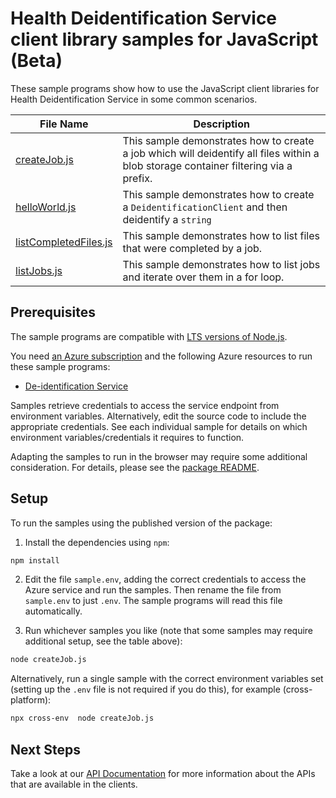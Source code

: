 # Health Deidentification Service client library samples for JavaScript (Beta)

These sample programs show how to use the JavaScript client libraries for Health Deidentification Service in some common scenarios.

| **File Name**                               | **Description**                                                                                                                      |
| ------------------------------------------- | ------------------------------------------------------------------------------------------------------------------------------------ |
| [createJob.js][createjob]                   | This sample demonstrates how to create a job which will deidentify all files within a blob storage container filtering via a prefix. |
| [helloWorld.js][helloworld]                 | This sample demonstrates how to create a `DeidentificationClient` and then deidentify a `string`                                     |
| [listCompletedFiles.js][listcompletedfiles] | This sample demonstrates how to list files that were completed by a job.                                                             |
| [listJobs.js][listjobs]                     | This sample demonstrates how to list jobs and iterate over them in a for loop.                                                       |

## Prerequisites

The sample programs are compatible with [LTS versions of Node.js](https://github.com/nodejs/release#release-schedule).

You need [an Azure subscription][freesub] and the following Azure resources to run these sample programs:

- [De-identification Service][createinstance_de-identificationservice]

Samples retrieve credentials to access the service endpoint from environment variables. Alternatively, edit the source code to include the appropriate credentials. See each individual sample for details on which environment variables/credentials it requires to function.

Adapting the samples to run in the browser may require some additional consideration. For details, please see the [package README][package].

## Setup

To run the samples using the published version of the package:

1. Install the dependencies using `npm`:

```bash
npm install
```

2. Edit the file `sample.env`, adding the correct credentials to access the Azure service and run the samples. Then rename the file from `sample.env` to just `.env`. The sample programs will read this file automatically.

3. Run whichever samples you like (note that some samples may require additional setup, see the table above):

```bash
node createJob.js
```

Alternatively, run a single sample with the correct environment variables set (setting up the `.env` file is not required if you do this), for example (cross-platform):

```bash
npx cross-env  node createJob.js
```

## Next Steps

Take a look at our [API Documentation][apiref] for more information about the APIs that are available in the clients.

[createjob]: https://github.com/Azure/azure-sdk-for-js/blob/main/sdk/healthdataaiservices/azure-health-deidentification/samples/v1-beta/javascript/createJob.js
[helloworld]: https://github.com/Azure/azure-sdk-for-js/blob/main/sdk/healthdataaiservices/azure-health-deidentification/samples/v1-beta/javascript/helloWorld.js
[listcompletedfiles]: https://github.com/Azure/azure-sdk-for-js/blob/main/sdk/healthdataaiservices/azure-health-deidentification/samples/v1-beta/javascript/listCompletedFiles.js
[listjobs]: https://github.com/Azure/azure-sdk-for-js/blob/main/sdk/healthdataaiservices/azure-health-deidentification/samples/v1-beta/javascript/listJobs.js
[apiref]: https://docs.microsoft.com/javascript/api/
[freesub]: https://azure.microsoft.com/free/
[createinstance_de-identificationservice]: https://www.microsoft.com/en-us/industry/health/microsoft-cloud-for-healthcare
[package]: https://github.com/Azure/azure-sdk-for-js/tree/main/sdk/healthdataaiservices/azure-health-deidentification/README.md
